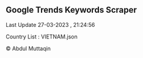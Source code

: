 

## Google Trends Keywords Scraper 
 
Last Update 27-03-2023 , 21:24:56

Country List :
VIETNAM.json



© Abdul Muttaqin 
